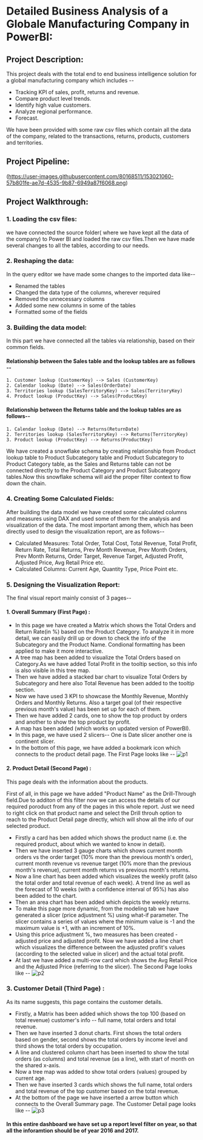
#	Detailed Business Analysis of a Globale Manufacturing Company in PowerBI:

## Project Description:
This project deals with the total end to end business intelligence solution for a global manufacturing company which includes --

- Tracking KPI of sales, profit, returns and revenue.
- Compare product level trends.
- Identify high value customers.
- Analyze regional performance.
- Forecast.

We have been provided with some raw csv files which contain all the data of the company, related to the transactions, 
returns, products, customers and territories.

## Project Pipeline:

(https://user-images.githubusercontent.com/80168511/153021060-57b801fe-ae7d-4535-9b87-6949a87f6068.png)

## Project Walkthrough:
### 1. Loading the csv files:
we have connected the source folder( where we have kept all the data of the company) to Power BI and loaded the raw csv files.Then we have made several changes to all the tables, according to our needs.
### 2. Reshaping the data:
In the query editor we have made some changes to the imported data like--
- Renamed the tables
- Changed the data type of the columns, wherever required
- Removed the unnecessary columns
- Added some new columns in some of the tables
- Formatted some of the fields
### 3. Building the data model:
In this part we have connected all the tables via relationship, based on their common fields.
#### Relationship between the Sales table and the lookup tables are as follows --
    1. Customer lookup (CustomerKey) --> Sales (CustomerKey)
    2. Calendar lookup (Date) --> Sales(OrderDate)
    3. Territories lookup (SalesTerritoryKey) --> Sales(TerritoryKey)
    4. Product lookup (ProductKey) --> Sales(ProductKey)

#### Relationship between the Returns table and the lookup tables are as follows--
    1. Calendar lookup (Date) --> Returns(ReturnDate)
    2. Territories lookup (SalesTerritoryKey) --> Returns(TerritoryKey)
    3. Product lookup (ProductKey) --> Returns(ProductKey)

We have created a snowflake schema by creating relationship from Product lookup table to Product Subcategory table and Product Subcategory to Product Category table, as the Sales and Returns table can not be connected directly to the Product Category and Product Subcategory tables.Now this snowflake schema will aid the proper filter context to flow down the chain. 

### 4. Creating Some Calculated Fields: 
After building the data model we have created some calculated columns and measures using DAX and used some of them for the analysis and visualization of the data. The most important among them, which has been directly used to design the visualization report, are as follows--
- Calculated Measures:
Total Order, Total Cost, Total Revenue, Total Profit, Return Rate, Total Returns, Prev Month Revenue, Prev Month Orders, Prev Month Returns, Order Target, Revenue Target, Adjusted Profit, Adjusted Price, Avg Retail Price etc.
- Calculated Columns:
Current Age, Quantity Type, Price Point etc.

### 5. Designing the Visualization Report:
The final visual report mainly consist of 3 pages--
#### 1. Overall Summary (First Page) :
- In this page we have created a Matrix which shows the Total Orders and Return Rate(in %) based on the Product Category. To analyze it in more detail, we can easily drill up or down to check the info of the Subcategory and the Product Name. Condional formatting has been applied to make it more interactive.
- A tree map has been added to visualize the Total Orders based on Category.As we have added Total Profit in the tooltip section, so this info is also visible in this tree map.
- Then we have added a stacked bar chart to visualize Total Orders by Subcategory and here also Total Revenue has been added to the tooltip section.
- Now we have used 3 KPI to showcase the Monthly Revenue, Monthly Orders and Monthly Returns. Also a target goal (of their respective previous month's value) has been set up for each of them.
- Then we have added 2 cards, one to show the top product by orders and another to show the top product by profit.
- A map has been added (which works on updated version of PowerBI).
- In this page, we have used 2 slicers-- One is Date slicer another one is continent slicer.
- In the bottom of this page, we have added a bookmark icon which connects to the product detail page.
The First Page looks like --
![p1](https://user-images.githubusercontent.com/80168511/153022631-5f10a1d0-ab4f-409f-a2fc-eae099c515b4.PNG)

#### 2. Product Detail (Second Page) :
This page deals with the information about the products.

First of all, in this page we have added "Product Name" as the Drill-Through field.Due to additon of this filter now we can access the details of our required poroduct from any of the pages in this whole report. Just we need to right click on that product name and select the Drill throuh option to reach to the Product Detail page directly, which will show all the info of our selected product.
- Firstly a card has ben added which shows the product name (i.e. the required product, about which we wanted to know in detail).
- Then we have inserted 3 gauge charts which shows current month orders vs the order target (10% more than the previous month's order), current month revenue vs revenue target (10% more than the previous month's revenue), current month returns vs previous month's returns.
- Now a line chart has been added which visualizes the weekly profit (also the total order and total revenue of each week). A trend line as well as the forecast of 10 weeks (with a confidence interval of 95%) has also been added to the chart.
- Then an area chart has been added which depicts the weekly returns.
- To make this page more dynamic, from the modeling tab we have generated a slicer (price adjustment %) using what-if parameter. The slicer contains a series of values where the minimum value is -1 and the maximum value is +1, with an increment of 10%.
- Using this price adjustment %, two measures has been created - adjusted price and adjusted profit. Now we have added a line chart which visualizes the difference between the adjusted profit's values (according to the selected value in slicer) and the actual total profit.
- At last we have added a multi-row card which shows the Avg Retail Price and the Adjusted Price (referring to the slicer).
The Second Page looks like --
![p2](https://user-images.githubusercontent.com/80168511/153022661-d645498b-9b68-4672-a0b4-5a877ed4559e.PNG)

### 3. Customer Detail (Third Page) :
As its name suggests, this page contains the customer details.
- Firstly, a Matrix has been added which shows the top 100 (based on total revenue) customer's info -- full name, total orders and total revenue.
- Then we have inserted 3 donut charts. First shows the total orders based on gender, second shows the total orders by income level and third shows the total orders by occupation.
- A line and clustered column chart has been inserted to show the total orders (as columns) and total revenue (as a line), with start of month on the shared x-axis.
- Now a tree map was added to show total orders (values) grouped by current age.
- Then we have inserted 3 cards which shows the full name, total orders and total revenue of the top customer based on the total revenue.
- At the bottom of the page we have inserted a arrow button which connects to the Overall Summary page.
The Customer Detail page looks like --
![p3](https://user-images.githubusercontent.com/80168511/153022688-42ddeb27-fbef-4f4b-b145-bd23be136f56.PNG)
#### In this entire dashboard we have set up a report level filter on year, so that all the inforamtion should be of year 2016 and 2017.
